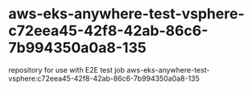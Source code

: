 # aws-eks-anywhere-test-vsphere-c72eea45-42f8-42ab-86c6-7b994350a0a8-135
repository for use with E2E test job aws-eks-anywhere-test-vsphere:c72eea45-42f8-42ab-86c6-7b994350a0a8-135

